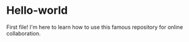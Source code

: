 # Hello-world
First file!
I'm here to learn how to use this famous repository for online collaboration. 

